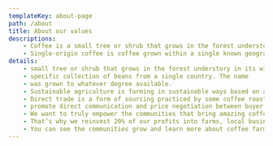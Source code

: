 ```yaml
---
templateKey: about-page
path: /about
title: About our values
descriptions: 
    - Coffee is a small tree or shrub that grows in the forest understory in its wild form, and traditionally was grown commercially under other trees that provided shade
    - Single-origin coffee is coffee grown within a single known geographic origin. Sometimes, this is a single farm or a specific collection of beans from
details: 
    - small tree or shrub that grows in the forest understory in its wild
    - specific collection of beans from a single country. The name
    - was grown to whatever degree available.
    - Sustainable agriculture is farming in sustainable ways based on an understanding of ecosystem services, the study of relationships whatever degree available.
    - Direct trade is a form of sourcing practiced by some coffee roasters.
    - promote direct communication and price negotiation between buyer and farmer, along with systems that encourage and incentivize quality.
    - We want to truly empower the communities that bring amazing coffee to you.
    - That’s why we reinvest 20% of our profits into farms, local businesses and schools everywhere our coffee is grown.
    - You can see the communities grow and learn more about coffee farming on our blog.
---
```

